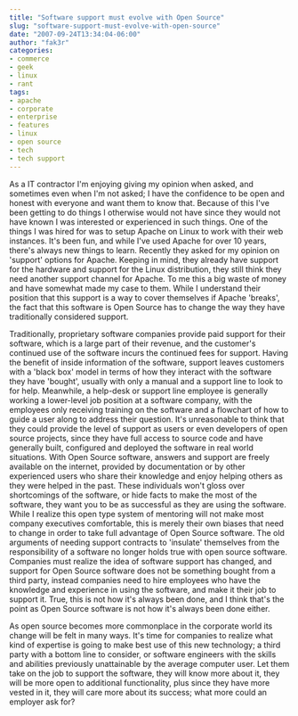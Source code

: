 ```yaml
---
title: "Software support must evolve with Open Source"
slug: "software-support-must-evolve-with-open-source"
date: "2007-09-24T13:34:04-06:00"
author: "fak3r"
categories:
- commerce
- geek
- linux
- rant
tags:
- apache
- corporate
- enterprise
- features
- linux
- open source
- tech
- tech support
---
```


As a IT contractor I'm enjoying giving my opinion when asked, and sometimes even when I'm not asked; I have the confidence to be open and honest with everyone and want them to know that. Because of this I've been getting to do things I otherwise would not have since they would not have known I was interested or experienced in such things. One of the things I was hired for was to setup Apache on Linux to work with their web instances. It's been fun, and while I've used Apache for over 10 years, there's always new things to learn. Recently they asked for my opinion on 'support' options for Apache. Keeping in mind, they already have support for the hardware and support for the Linux distribution, they still think they need another support channel for Apache. To me this a big waste of money and have somewhat made my case to them. While I understand their position that this support is a way to cover themselves if Apache 'breaks', the fact that this software is Open Source has to change the way they have traditionally considered support.

<!-- more -->

Traditionally, proprietary software companies provide paid support for their software, which is a large part of their revenue, and the customer's continued use of the software incurs the continued fees for support. Having the benefit of inside information of the software, support leaves customers with a 'black box' model in terms of how they interact with the software they have 'bought', usually with only a manual and a support line to look to for help. Meanwhile, a help-desk or support line employee is generally working a lower-level job position at a software company, with the employees only receiving training on the software and a flowchart of how to guide a user along to address their question. It's unreasonable to think that they could provide the level of support as users or even developers of open source projects, since they have full access to source code and have generally built, configured and deployed the software in real world situations. With Open Source software, answers and support are freely available on the internet, provided by documentation or by other experienced users who share their knowledge and enjoy helping others as they were helped in the past. These individuals won't gloss over shortcomings of the software, or hide facts to make the most of the software, they want you to be as successful as they are using the software. While I realize this open type system of mentoring will not make most company executives comfortable, this is merely their own biases that need to change in order to take full advantage of Open Source software. The old arguments of needing support contracts to 'insulate' themselves from the responsibility of a software no longer holds true with open source software. Companies must realize the idea of software support has changed, and support for Open Source software does not be something bought from a third party, instead companies need to hire employees who have the knowledge and experience in using the software, and make it their job to support it. True, this is not how it's always been done, and I think that's the point as Open Source software is not how it's always been done either.

As open source becomes more commonplace in the corporate world its change will be felt in many ways. It's time for companies to realize what kind of expertise is going to make best use of this new technology; a third party with a bottom line to consider, or software engineers with the skills and abilities previously unattainable by the average computer user. Let them take on the job to support the software, they will know more about it, they will be more open to additional functionality, plus since they have more vested in it, they will care more about its success; what more could an employer ask for?
